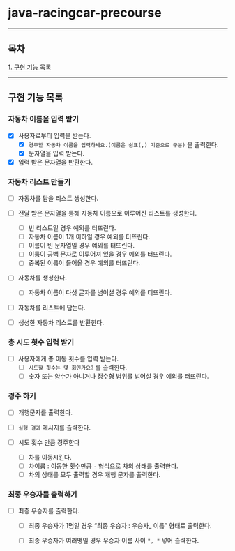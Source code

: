 # java-racingcar-precourse

---

## 목차

[1. 구현 기능 목록](#구현-기능-목록)

---
## 구현 기능 목록

### 자동차 이름을 입력 받기

- [x]  사용자로부터 입력을 받는다.
    - [x]  `경주할 자동차 이름을 입력하세요.(이름은 쉼표(,) 기준으로 구분)` 을 출력한다.
    - [x]   문자열을 입력 받는다.

- [x]  입력 받은 문자열을 반환한다.

### 자동차 리스트 만들기

- [ ]  자동차를 담을 리스트 생성한다.

- [ ]  전달 받은 문자열을 통해 자동차 이름으로 이루어진 리스트를 생성한다.
    - [ ]  빈 리스트일 경우 예외를 터뜨린다.
    - [ ]  자동차 이름이 1개 이하일 경우 예외를 터뜨린다.
    - [ ]  이름이 빈 문자열일 경우 예외를 터뜨린다.
    - [ ]  이름이 공백 문자로 이루어져 있을 경우 예외를 터뜨린다.
    - [ ]  중복된 이름이 들어올 경우 예외를 터뜨린다.

- [ ]  자동차를 생성한다.
    - [ ]  자동차 이름이 다섯 글자를 넘어설 경우 예외를 터뜨린다.

- [ ]  자동차를 리스트에 담는다.

- [ ]  생성한 자동차 리스트를 반환한다.

### 총 시도 횟수 입력 받기

- [ ]  사용자에게 총 이동 횟수를 입력 받는다.
    - [ ]  `시도할 횟수는 몇 회인가요?` 를 출력한다.
    - [ ]  숫자 또는 양수가 아니거나 정수형 범위를 넘어설 경우 예외를 터뜨린다.

### 경주 하기

- [ ]  개행문자를 출력한다.

- [ ]  `실행 결과` 메시지를 출력한다.

- [ ]  시도 횟수 만큼 경주한다
    - [ ]  차를 이동시킨다.
    - [ ]  차이름 : 이동한 횟수만큼 `-`  형식으로 차의 상태를 출력한다.
    - [ ]  차의 상태를 모두 출력할 경우 개행 문자를 출력한다.

### 최종 우승자를 출력하기

- [ ]  최종 우승자를 출력한다.
    - [ ]  최종 우승자가 1명일 경우 “최종 우승자 : 우승자_ 이름” 형태로 출력한다.
    - [ ]  최종 우승자가 여러명일 경우 우승자 이름 사이 `", "`  넣어 출력한다.

